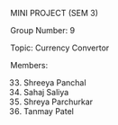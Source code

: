 MINI PROJECT (SEM 3)

Group Number: 9

Topic: Currency Convertor

Members: 

33. Shreeya Panchal
34. Sahaj Saliya
35. Shreya Parchurkar
36. Tanmay Patel
